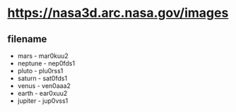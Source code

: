# https://nasa3d.arc.nasa.gov/images
## filename
- mars - mar0kuu2
- neptune - nep0fds1
- pluto - plu0rss1
- saturn - sat0fds1
- venus - ven0aaa2
- earth - ear0xuu2
- jupiter - jup0vss1
